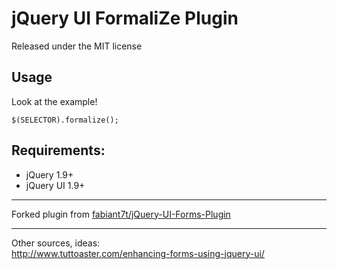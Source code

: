 jQuery UI FormaliZe Plugin
=======================================

Released under the MIT license

Usage 
--------------------------
Look at the example!
```
$(SELECTOR).formalize();
```

Requirements:
--------------------------
 - jQuery 1.9+
 - jQuery UI 1.9+



--------------------------
Forked plugin from [fabiant7t/jQuery-UI-Forms-Plugin](https://github.com/fabiant7t/jQuery-UI-Forms-Plugin.git)

--------------------------
Other sources, ideas:  
http://www.tuttoaster.com/enhancing-forms-using-jquery-ui/
